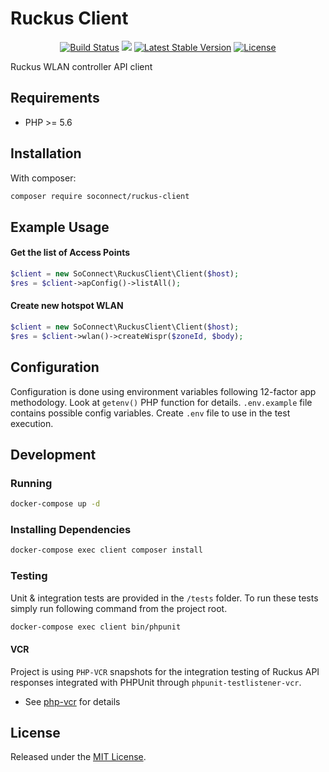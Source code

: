 Ruckus Client
===============
<p align="center">
<a href="https://circleci.com/gh/sowifi/ruckus-client/tree/master"><img src="https://circleci.com/gh/sowifi/ruckus-client/tree/master.svg?style=svg&circle-token=e400150b5939e92f87bb25053d5d92caebfbe227" alt="Build Status"></a>
<a href="https://codeclimate.com/github/sowifi/ruckus-client/test_coverage"><img src="https://api.codeclimate.com/v1/badges/67337c88c5111928d14d/test_coverage" /></a>
<a href="https://packagist.org/packages/soconnect/ruckus-client"><img src="https://poser.pugx.org/soconnect/ruckus-client/v/stable" alt="Latest Stable Version"></a>
<a href="https://packagist.org/packages/soconnect/ruckus-client"><img src="https://poser.pugx.org/soconnect/ruckus-client/license" alt="License"></a>
</p>

Ruckus WLAN controller API client

Requirements
------------
* PHP >= 5.6

Installation
-------
With composer:
```bash
composer require soconnect/ruckus-client
```

Example Usage
-------
#### Get the list of Access Points
```php
$client = new SoConnect\RuckusClient\Client($host);
$res = $client->apConfig()->listAll();
```

#### Create new hotspot WLAN
```php
$client = new SoConnect\RuckusClient\Client($host);
$res = $client->wlan()->createWispr($zoneId, $body);
```

Configuration
-------
Configuration is done using environment variables following 12-factor app methodology. Look at `getenv()` PHP function for details.
`.env.example` file contains possible config variables. Create `.env` file to use in the test execution.

Development
-------
### Running
```bash
docker-compose up -d
```

### Installing Dependencies
```bash
docker-compose exec client composer install
```

### Testing
Unit & integration tests are provided in the `/tests` folder. To run these tests simply run following command from the project root.

```bash
docker-compose exec client bin/phpunit
```

#### VCR
Project is using `PHP-VCR` snapshots for the integration testing of Ruckus API responses integrated with PHPUnit through `phpunit-testlistener-vcr`.
* See [php-vcr](https://github.com/php-vcr/php-vcr) for details

License
-------
Released under the [MIT License](https://github.com/sowifi/ruckus-client/blob/master/LICENSE).
